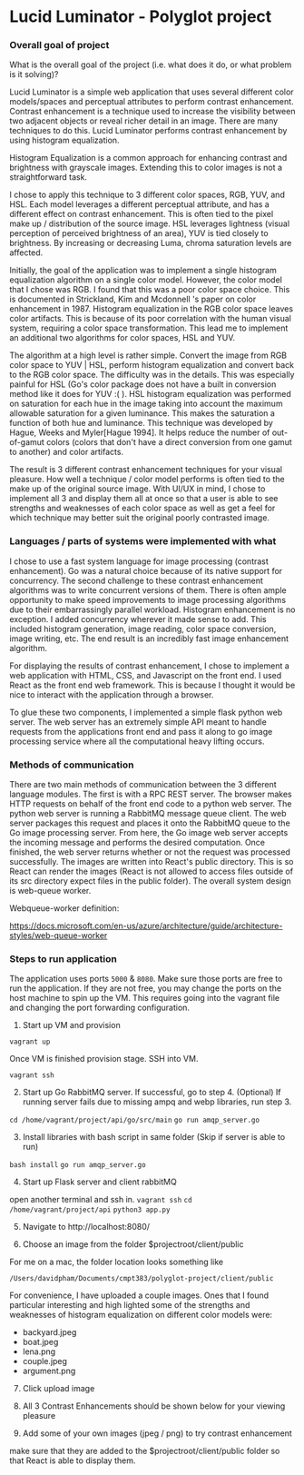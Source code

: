 # Lucid Luminator - Polyglot project

### Overall goal of project

What is the overall goal of the project (i.e. what does it do, or what problem is it solving)?

Lucid Luminator is a simple web application that uses several different color models/spaces and
perceptual attributes to perform contrast enhancement. Contrast enhancement is a technique used
to increase the visibility between two adjacent objects or reveal richer detail in an image.
There are many techniques to do this. Lucid Luminator performs contrast enhancement by
using histogram equalization.

Histogram Equalization is a common approach for enhancing contrast and brightness with grayscale
images. Extending this to color images is not a straightforward task.

I chose to apply this technique to 3 different color spaces, RGB, YUV, and HSL.
Each model leverages a different perceptual attribute, and has a different effect on contrast enhancement.
This is often tied to the pixel make up / distribution of the source image. HSL leverages
lightness (visual perception of perceived brightness of an area), YUV is tied closely to brightness.
By increasing or decreasing Luma, chroma saturation levels are affected.

Initially, the goal of the application was to implement a single histogram equalization algorithm on
a single color model. However, the color model that I chose was RGB. I found that this was a
poor color space choice. This is documented in Strickland, Kim and Mcdonnell 's paper on color
enhancement in 1987. Histogram equalization in the RGB color space leaves color artifacts. This
is because of its poor correlation with the human visual system, requiring a color space transformation.
This lead me to implement an additional two algorithms for color spaces, HSL and YUV.

The algorithm at a high level is rather simple. Convert the image from RGB color space to
YUV | HSL, perform histogram equalization and convert back to the RGB color space. The difficulty
was in the details. This was especially painful for HSL (Go's color package does not have a
built in conversion method like it does for YUV :( ). HSL histogram equalization was performed
on saturation for each hue in the image taking into account the maximum allowable saturation
for a given luminance. This makes the saturation a function of both hue and luminance. This
technique was developed by Hague, Weeks and Myler[Hague 1994]. It helps reduce the number of
out-of-gamut colors (colors that don't have a direct conversion from one gamut to another)
and color artifacts.

The result is 3 different contrast enhancement techniques for your visual pleasure. How well
a technique / color model performs is often tied to the make up of the original source image.
With UI/UX in mind, I chose to implement all 3 and display them all at once so that a user is
able to see strengths and weaknesses of each color space as well as get a feel for which
technique may better suit the original poorly contrasted image.

### Languages / parts of systems were implemented with what

I chose to use a fast system language for image processing (contrast enhancement). Go
was a natural choice because of its native support for concurrency. The second challenge to
these contrast enhancement algorithms was to write concurrent versions of them. There
is often ample opportunity to make speed improvements to image processing algorithms
due to their embarrassingly parallel workload. Histogram enhancement is no exception.
I added concurrency wherever it made sense to add. This included histogram generation,
image reading, color space conversion, image writing, etc. The end result is an incredibly
fast image enhancement algorithm.

For displaying the results of contrast enhancement, I chose to implement a web application
with HTML, CSS, and Javascript on the front end. I used React as the front end web framework.
This is because I thought it would be nice to interact with the application through a browser.

To glue these two components, I implemented a simple flask python web server. The web server
has an extremely simple API meant to handle requests from the applications front end and pass
it along to go image processing service where all the computational heavy lifting occurs.

### Methods of communication

There are two main methods of communication between the 3 different language modules. The first
is with a RPC REST server. The browser makes HTTP requests on behalf of the front end code to
a python web server. The python web server is running a RabbitMQ message queue client. The web
server packages this request and places it onto the RabbitMQ queue to the Go image processing
server. From here, the Go image web server accepts the incoming message and performs the desired
computation. Once finished, the web server returns whether or not the request was processed successfully.
The images are written into React's public directory. This is so React can render
the images (React is not allowed to access files outside of its src directory expect files in
the public folder). The overall system design is web-queue worker.

Webqueue-worker definition:

https://docs.microsoft.com/en-us/azure/architecture/guide/architecture-styles/web-queue-worker

### Steps to run application

The application uses ports `5000` & `8080`. Make sure those ports are free to run the application.
If they are not free, you may change the ports on the host machine to spin up the VM. This requires
going into the vagrant file and changing the port forwarding configuration.

1. Start up VM and provision

`vagrant up`

Once VM is finished provision stage. SSH into VM.

`vagrant ssh`

2. Start up Go RabbitMQ server. If successful, go to step 4.
   (Optional) If running server fails due to missing ampq and webp libraries, run step 3.

`cd /home/vagrant/project/api/go/src/main`
`go run amqp_server.go`

3. Install libraries with bash script in same folder (Skip if server is able to run)

`bash install`
`go run amqp_server.go`

4. Start up Flask server and client rabbitMQ

open another terminal and ssh in.
`vagrant ssh`
`cd /home/vagrant/project/api`
`python3 app.py`

5. Navigate to http://localhost:8080/

6. Choose an image from the folder \$projectroot/client/public

For me on a mac, the folder location looks something like

`/Users/davidpham/Documents/cmpt383/polyglot-project/client/public`

For convenience, I have uploaded a couple images. Ones that I found
particular interesting and high lighted some of the strengths and weaknesses
of histogram equalization on different color models were:

- backyard.jpeg
- boat.jpeg
- lena.png
- couple.jpeg
- argument.png

7. Click upload image

8. All 3 Contrast Enhancements should be shown below for your viewing pleasure

9. Add some of your own images (jpeg / png) to try contrast enhancement

make sure that they are added to the \$projectroot/client/public folder
so that React is able to display them.
